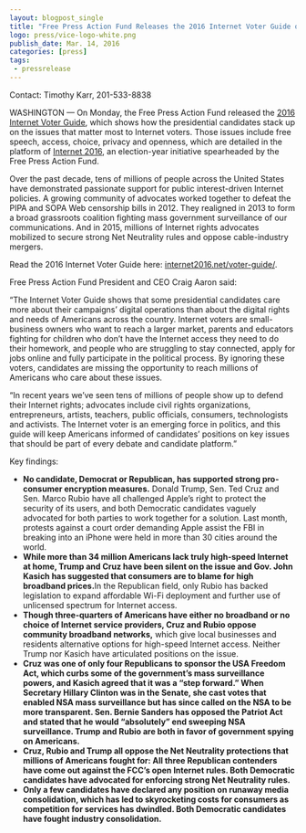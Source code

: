 ```yaml
---
layout: blogpost_single
title: "Free Press Action Fund Releases the 2016 Internet Voter Guide on Presidential Candidates"
logo: press/vice-logo-white.png
publish_date: Mar. 14, 2016
categories: [press]
tags:
 - pressrelease
---
```


Contact: Timothy Karr, 201-533-8838

WASHINGTON — On Monday, the Free Press Action Fund released the [2016 Internet Voter Guide](https://internet2016.net/voter-guide/), which shows how the presidential candidates stack up on the issues that matter most to Internet voters. Those issues include free speech, access, choice, privacy and openness, which are detailed in the platform of [Internet 2016](https://internet2016.net/), an election-year initiative spearheaded by the Free Press Action Fund.

Over the past decade, tens of millions of people across the United States have demonstrated passionate support for public interest-driven Internet policies. A growing community of advocates worked together to defeat the PIPA and SOPA Web censorship bills in 2012. They realigned in 2013 to form a broad grassroots coalition fighting mass government surveillance of our communications. And in 2015, millions of Internet rights advocates mobilized to secure strong Net Neutrality rules and oppose cable-industry mergers.

Read the 2016 Internet Voter Guide here: [internet2016.net/voter-guide/](https://internet2016.net/voter-guide/).

Free Press Action Fund President and CEO Craig Aaron said:

“The Internet Voter Guide shows that some presidential candidates care more about their campaigns’ digital operations than about the digital rights and needs of Americans across the country. Internet voters are small-business owners who want to reach a larger market, parents and educators fighting for children who don’t have the Internet access they need to do their homework, and people who are struggling to stay connected, apply for jobs online and fully participate in the political process. By ignoring these voters, candidates are missing the opportunity to reach millions of Americans who care about these issues.

“In recent years we’ve seen tens of millions of people show up to defend their Internet rights; advocates include civil rights organizations, entrepreneurs, artists, teachers, public officials, consumers, technologists and activists. The Internet voter is an emerging force in politics, and this guide will keep Americans informed of candidates’ positions on key issues that should be part of every debate and candidate platform.”

Key findings:
<ul><li><strong>No candidate, Democrat or Republican, has supported strong pro-consumer encryption measures.</strong> Donald Trump, Sen. Ted Cruz and Sen. Marco Rubio have all challenged Apple’s right to protect the security of its users, and both Democratic candidates vaguely advocated for both parties to work together for a solution. Last month, protests against a court order demanding Apple assist the FBI in breaking into an iPhone were held in more than 30 cities around the world.</li>
<li><strong>While more than 34 million Americans lack truly high-speed Internet at home, Trump and Cruz have been silent on the issue and Gov. John Kasich has suggested that consumers are to blame for high broadband prices.</strong>In the Republican field, only Rubio has backed legislation to expand affordable Wi-Fi deployment and further use of unlicensed spectrum for Internet access.</li>
<li><strong>Though three-quarters of Americans have either no broadband or no choice of Internet service providers, Cruz and Rubio oppose community broadband networks,</strong> which give local businesses and residents alternative options for high-speed Internet access. Neither Trump nor Kasich have articulated positions on the issue.</li>
<li><strong>Cruz was one of only four Republicans to sponsor the USA Freedom Act, which curbs some of the government’s mass surveillance powers, and Kasich agreed that it was a “step forward.” When Secretary Hillary Clinton was in the Senate, she cast votes that enabled NSA mass surveillance but has since called on the NSA to be more transparent. Sen. Bernie Sanders has opposed the Patriot Act and stated that he would “absolutely” end sweeping NSA surveillance. Trump and Rubio are both in favor of government spying on Americans.</li>
<li><strong>Cruz, Rubio and Trump all oppose the Net Neutrality protections that millions of Americans fought for:</strong> All three Republican contenders have come out against the FCC’s open Internet rules. Both Democratic candidates have advocated for enforcing strong Net Neutrality rules.</li>
<li><strong>Only a few candidates have declared any position on runaway media consolidation,</strong> which has led to skyrocketing costs for consumers as competition for services has dwindled. Both Democratic candidates have fought industry consolidation.</li></ul>